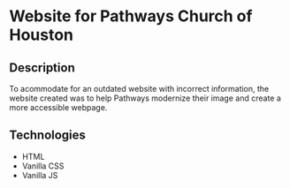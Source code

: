 # Website for Pathways Church of Houston

## Description
To acommodate for an outdated website with incorrect information, the website created was to help Pathways modernize their image and create a more accessible webpage.

## Technologies
- HTML
- Vanilla CSS
- Vanilla JS